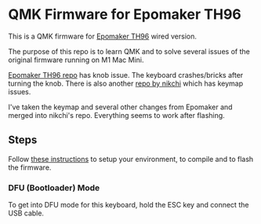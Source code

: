 # QMK Firmware for Epomaker TH96

This is a QMK firmware for [Epomaker TH96](https://epomaker.com/products/epomaker-th96?_pos=1&_sid=3c7159ad2&_ss=r&variant=40077772193865) wired version.

The purpose of this repo is to learn QMK and to solve several issues of the original firmware running on M1 Mac Mini.

[Epomaker TH96 repo](https://github.com/Epomaker/qmk_firmware) has knob issue. The keyboard crashes/bricks after turning the knob. There is also another [repo by nikchi](https://github.com/nikchi/qmk_firmware) which has keymap issues.

I've taken the keymap and several other changes from Epomaker and merged into nikchi's repo. Everything seems to work after flashing.

## Steps
Follow [these instructions](https://docs.qmk.fm/#/getting_started_build_tools) to setup your environment, to compile and to flash the firmware.

### DFU (Bootloader) Mode

To get into DFU mode for this keyboard, hold the ESC key and connect the USB cable.
